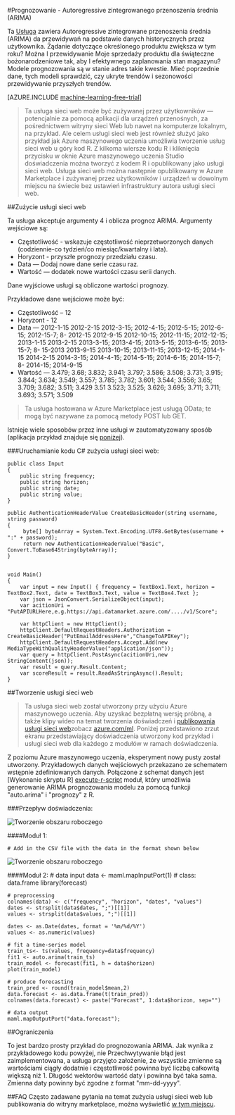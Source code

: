 <properties 
    pageTitle="Prognozowanie: Autoregressive scałkowanej w przedziale przenoszenia średnia (ARIMA) | Microsoft Azure" 
    description="Prognozowanie — Autoregressive zintegrowanego przenoszenia średnia (ARIMA)" 
    services="machine-learning" 
    documentationCenter="" 
    authors="yijichen" 
    manager="jhubbard" 
    editor="cgronlun"/>

<tags 
    ms.service="machine-learning" 
    ms.workload="data-services" 
    ms.tgt_pltfrm="na" 
    ms.devlang="na" 
    ms.topic="article" 
    ms.date="08/15/2016" 
    ms.author="yijichen"/> 

 
#<a name="forecasting---autoregressive-integrated-moving-average-arima"></a>Prognozowanie - Autoregressive zintegrowanego przenoszenia średnia (ARIMA)

Ta [Usługa]( https://datamarket.azure.com/dataset/aml_labs/arima) zawiera Autoregressive zintegrowane przenoszenia średnia (ARIMA) da przewidywań na podstawie danych historycznych przez użytkownika. Żądanie dotyczące określonego produktu zwiększa w tym roku? Można I przewidywanie Moje sprzedaży produktu dla świąteczne bożonarodzeniowe tak, aby I efektywnego zaplanowania stan magazynu? Modele prognozowania są w stanie adres takie kwestie. Mieć poprzednie dane, tych modeli sprawdzić, czy ukryte trendów i sezonowości przewidywanie przyszłych trendów. 


[AZURE.INCLUDE [machine-learning-free-trial](../../includes/machine-learning-free-trial.md)] 

>Ta usługa sieci web może być zużywanej przez użytkowników — potencjalnie za pomocą aplikacji dla urządzeń przenośnych, za pośrednictwem witryny sieci Web lub nawet na komputerze lokalnym, na przykład. Ale celem usługi sieci web jest również służyć jako przykład jak Azure maszynowego uczenia umożliwia tworzenie usług sieci web u góry kod R. Z kilkoma wiersze kodu R i kliknięcia przycisku w oknie Azure maszynowego uczenia Studio doświadczenia można tworzyć z kodem R i opublikowany jako usługi sieci web. Usługa sieci web można następnie opublikowany w Azure Marketplace i zużywanej przez użytkowników i urządzeń w dowolnym miejscu na świecie bez ustawień infrastruktury autora usługi sieci web.

##<a name="consumption-of-web-service"></a>Zużycie usługi sieci web 

Ta usługa akceptuje argumenty 4 i oblicza prognoz ARIMA.
Argumenty wejściowe są:

* Częstotliwość - wskazuje częstotliwość nieprzetworzonych danych (codziennie-co tydzień/co miesiąc/kwartalny i lata).
* Horyzont - przyszłe prognozy przedziału czasu.
* Data — Dodaj nowe dane serie czasu raz.
* Wartość — dodatek nowe wartości czasu serii danych.

Dane wyjściowe usługi są obliczone wartości prognozy. 

Przykładowe dane wejściowe może być: 

* Częstotliwość – 12
* Horyzont - 12
* Data — 2012-1-15 2012-2-15 2012-3-15; 2012-4-15; 2012-5-15; 2012-6-15; 2012-15-7; 8- 2012-15 2012-9-15 2012-10-15; 2012-11-15; 2012-12-15; 2013-1-15 2013-2-15 2013-3-15; 2013-4-15; 2013-5-15; 2013-6-15; 2013-15-7; 8- 15-2013 2013-9-15 2013-10-15; 2013-11-15; 2013-12-15; 2014-1-15 2014-2-15 2014-3-15; 2014-4-15; 2014-5-15; 2014-6-15; 2014-15-7; 8- 2014-15; 2014-9-15
* Wartość — 3.479; 3.68; 3.832; 3.941; 3.797; 3.586; 3.508; 3.731; 3.915; 3.844; 3.634; 3.549; 3.557; 3.785; 3.782; 3.601; 3.544; 3.556; 3.65; 3.709; 3.682; 3.511; 3.429 3.51 3.523; 3.525; 3.626; 3.695; 3.711; 3.711; 3.693; 3.571; 3.509
 
>Ta usługa hostowana w Azure Marketplace jest usługą OData; te mogą być nazywane za pomocą metody POST lub GET. 

Istnieje wiele sposobów przez inne usługi w zautomatyzowany sposób (aplikacja przykład znajduje się [poniżej](http://microsoftazuremachinelearning.azurewebsites.net/ArimaForecasting.aspx)).

###<a name="starting-c-code-for-web-service-consumption"></a>Uruchamianie kodu C# zużycia usługi sieci web:

    public class Input
    {
        public string frequency;
        public string horizon;
        public string date;
        public string value;
    }

    public AuthenticationHeaderValue CreateBasicHeader(string username, string password)
    {
         byte[] byteArray = System.Text.Encoding.UTF8.GetBytes(username + ":" + password);
         return new AuthenticationHeaderValue("Basic", Convert.ToBase64String(byteArray));
    }

       
    void Main()
    {
        var input = new Input() { frequency = TextBox1.Text, horizon = TextBox2.Text, date = TextBox3.Text, value = TextBox4.Text };
        var json = JsonConvert.SerializeObject(input);
        var acitionUri =  "PutAPIURLHere,e.g.https://api.datamarket.azure.com/..../v1/Score";
           
        var httpClient = new HttpClient();
        httpClient.DefaultRequestHeaders.Authorization = CreateBasicHeader("PutEmailAddressHere","ChangeToAPIKey");
        httpClient.DefaultRequestHeaders.Accept.Add(new MediaTypeWithQualityHeaderValue("application/json"));
        var query = httpClient.PostAsync(acitionUri,new StringContent(json));
        var result = query.Result.Content;
        var scoreResult = result.ReadAsStringAsync().Result;
    }

##<a name="creation-of-web-service"></a>Tworzenie usługi sieci web 

>Ta usługa sieci web został utworzony przy użyciu Azure maszynowego uczenia. Aby uzyskać bezpłatną wersję próbną, a także klipy wideo na temat tworzenia doświadczeń i [publikowania usługi sieci web](machine-learning-publish-a-machine-learning-web-service.md)zobacz [azure.com/ml](http://azure.com/ml). Poniżej przedstawiono zrzut ekranu przedstawiający doświadczenia utworzony kod przykład i usługi sieci web dla każdego z modułów w ramach doświadczenia.

Z poziomu Azure maszynowego uczenia, eksperyment nowy pusty został utworzony. Przykładowych danych wejściowych przekazano ze schematem wstępnie zdefiniowanych danych. Połączone z schemat danych jest [Wykonanie skryptu R] [ execute-r-script] moduł, który umożliwia generowanie ARIMA prognozowania modelu za pomocą funkcji "auto.arima" i "prognozy" z R. 

###<a name="experiment-flow"></a>Przepływ doświadczenia:

![Tworzenie obszaru roboczego][2]

####<a name="module-1"></a>Moduł 1:
 
    # Add in the CSV file with the data in the format shown below 
![Tworzenie obszaru roboczego][3]  

####<a name="module-2"></a>Moduł 2:
    # data input
    data <- maml.mapInputPort(1) # class: data.frame
    library(forecast)
    
    # preprocessing
    colnames(data) <- c("frequency", "horizon", "dates", "values")
    dates <- strsplit(data$dates, ";")[[1]]
    values <- strsplit(data$values, ";")[[1]]
    
    dates <- as.Date(dates, format = '%m/%d/%Y')
    values <- as.numeric(values)
    
    # fit a time-series model
    train_ts<- ts(values, frequency=data$frequency)
    fit1 <- auto.arima(train_ts)
    train_model <- forecast(fit1, h = data$horizon)
    plot(train_model)
    
    # produce forecasting
    train_pred <- round(train_model$mean,2)
    data.forecast <- as.data.frame(t(train_pred))
    colnames(data.forecast) <- paste("Forecast", 1:data$horizon, sep="")
    
    # data output
    maml.mapOutputPort("data.forecast");


##<a name="limitations"></a>Ograniczenia 

To jest bardzo prosty przykład do prognozowania ARIMA. Jak wynika z przykładowego kodu powyżej, nie Przechwytywanie błąd jest zaimplementowana, a usługa przyjęto założenie, że wszystkie zmienne są wartościami ciągły dodatnie i częstotliwość powinna być liczbą całkowitą większą niż 1. Długość wektorów wartość daty i powinna być taka sama. Zmienna daty powinny być zgodne z format "mm-dd-yyyy".

##<a name="faq"></a>FAQ
Często zadawane pytania na temat zużycia usługi sieci web lub publikowania do witryny marketplace, można wyświetlić [w tym miejscu](machine-learning-marketplace-faq.md).

[1]: ./media/machine-learning-r-csharp-arima/arima-img1.png
[2]: ./media/machine-learning-r-csharp-arima/arima-img2.png
[3]: ./media/machine-learning-r-csharp-arima/arima-img3.png


<!-- Module References -->
[execute-r-script]: https://msdn.microsoft.com/library/azure/30806023-392b-42e0-94d6-6b775a6e0fd5/
 
